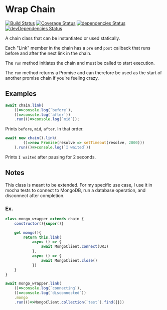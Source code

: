 # Wrap Chain
[![Build Status](https://travis-ci.org/solaris765/wrap_chain.svg?branch=master)](https://travis-ci.org/solaris765/wrap_chain)
[![Coverage Status](https://coveralls.io/repos/github/solaris765/wrap_chain/badge.svg?branch=test_travis)](https://coveralls.io/github/solaris765/wrap_chain?branch=test_travis)
[![dependencies Status](https://david-dm.org/solaris765/wrap_chain/status.svg)](https://david-dm.org/solaris765/wrap_chain)
[![devDependencies Status](https://david-dm.org/solaris765/wrap_chain/dev-status.svg)](https://david-dm.org/solaris765/wrap_chain?type=dev)

A chain class that can be instantiated or used statically.

Each "Link" member in the chain has a `pre` and `post` callback that runs before and after the next link in the chain.

The `run` method initiates the chain and must be called to start execution.

The `run` method returns a Promise and can therefore be used as the start of another promise chain if you're feeling crazy.

## Examples

``` javascript
await chain.link(
    ()=>console.log(`before`), 
    ()=>console.log(`after`))
    .run(()=>console.log(`mid`));
```
Prints `before`, `mid`, `after`. In that order.

``` javascript
await new chain().link(
        ()=>new Promise(resolve => setTimeout(resolve, 2000)))
    ).run(()=>console.log(`I waited`))
```
Prints `I waited` after pausing for 2 seconds.


## Notes
This class is meant to be extended. For my specific use case, I use it in mocha tests to connect to MongoDB, run a database operation, and disconnect after completion.

### Ex.
``` javascript
class mongo_wrapper extends chain {
    constructor(){super()}

    get mongo(){
        return this.link(
            async () => {
                await MongoClient.connect(URI)
            }, 
            async () => {
                await MongoClient.close()
            })
    }
}

await mongo_wrapper.link(
    ()=>console.log(`connecting`), 
    ()=>console.log(`disconnected`))
    .mongo
    .run(()=>MongoClient.collection(`test`).find({}))

```
